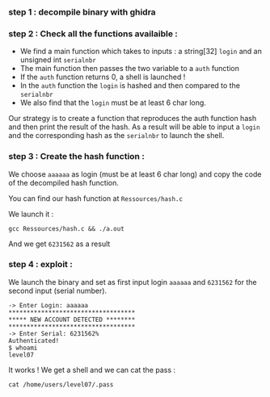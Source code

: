 ### step 1 : decompile binary with ghidra

### step 2 : Check all the functions availaible :

- We find a main function which takes to inputs : a string[32] `login` and an unsigned int `serialnbr`
- The main function then passes the two variable to a `auth` function
- If the `auth` function returns 0, a shell is launched !
- In the `auth` function the `login` is hashed and then compared to the `serialnbr`
- We also find that the `login` must be at least 6 char long.

Our strategy is to create a function that reproduces the auth function hash and then print the result of the hash. As a result will be able to input a `login` and the corresponding hash as the `serialnbr` to launch the shell.

### step 3 : Create the hash function :

We choose `aaaaaa` as login (must be at least 6 char long) and copy the code of the decompiled hash function.

You can find our hash function at `Ressources/hash.c`

We launch it :

```
gcc Ressources/hash.c && ./a.out
```

And we get `6231562` as a result

### step 4 : exploit :

We launch the binary and set as first input login `aaaaaa` and `6231562` for the second input (serial number).

```
-> Enter Login: aaaaaa
***********************************
***** NEW ACCOUNT DETECTED ********
***********************************
-> Enter Serial: 6231562%
Authenticated!
$ whoami
level07
```

It works ! We get a shell and we can cat the pass :

```
cat /home/users/level07/.pass
```